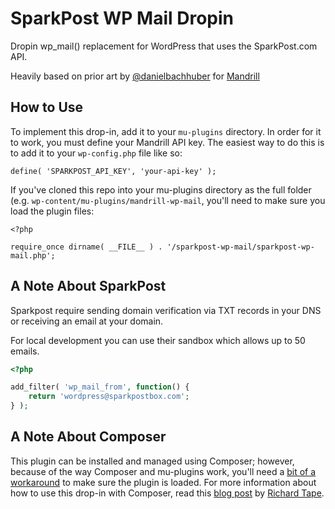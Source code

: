 # SparkPost WP Mail Dropin

Dropin wp_mail() replacement for WordPress that uses the SparkPost.com 
API.

Heavily based on prior art by 
[@danielbachhuber](https://github.com/danielbachhuber) for 
[Mandrill](https://github.com/danielbachhuber/mandrill-wp-mail)

## How to Use

To implement this drop-in, add it to your `mu-plugins` directory. In 
order for it to work, you must define your Mandrill API key. The easiest 
way to do this is to add it to your `wp-config.php` file like so:

`define( 'SPARKPOST_API_KEY', 'your-api-key' );`

If you've cloned this repo into your mu-plugins directory as the full 
folder (e.g. `wp-content/mu-plugins/mandrill-wp-mail`, you'll need to 
make sure you load the plugin files:

```
<?php

require_once dirname( __FILE__ ) . '/sparkpost-wp-mail/sparkpost-wp-mail.php';
```

## A Note About SparkPost
 
Sparkpost require sending domain verification via TXT records in your
DNS or receiving an email at your domain.

For local development you can use their sandbox which allows up to 50 
emails.

```php
<?php

add_filter( 'wp_mail_from', function() {
    return 'wordpress@sparkpostbox.com';
} );
```

## A Note About Composer

This plugin can be installed and managed using Composer; however, 
because of the way Composer and mu-plugins work, you'll need a 
[bit of a workaround](https://gist.github.com/richardtape/05c70849e949a5017147) 
to make sure the plugin is loaded. For more information about how to use 
this drop-in with Composer, read this 
[blog post](https://richardtape.com/2014/08/22/composer-and-wordpress-mu-plugins/) 
by [Richard Tape](https://github.com/richardtape).